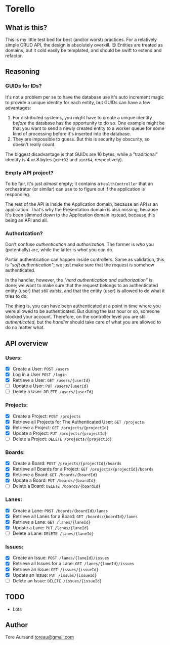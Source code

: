 # Torello

## What is this?

This is my little test bed for best (and/or worst) practices. For a relatively simple
CRUD API, the design is absolutely overkill. 😊 Entities are treated as domains, but
it cold easily be templated, and should be swift to extend and refactor.

## Reasoning

### GUIDs for IDs?

It's not a problem per se to have the database use it's auto increment magic to provide
a unique identity for each entity, but GUIDs can have a few advantages:

1. For distributed systems, you might have to create a unique identity _before_
the database has the opportunity to do so. One example might be that you want to send
a newly created entity to a worker queue for some kind of processing before it's
inserted into the database.
2. They are impossible to guess. But this is security by obscurity, so doesn't really
count.

The biggest disadvantage is that GUIDs are 16 bytes, while a "traditional" identity is
4 or 8 bytes (`uint32` and `uint64`, respectively).

### Empty API project?

To be fair, it's just _almost_ empty; it contains a `HealthController` that an
orchestrator (or similar) can use to to figure out if the application is responding.

The rest of the API is inside the Application domain, because an API _is_ an
application. That's why the Presentation domain is also missing, because it's been
slimmed down to the Application domain instead, because this being an API and all.

### Authorization?

Don't confuse _authentication_ and _authorization_. The former is _who_ you (potentially)
are, while the latter is _what_ you can do.

Partial authentication can happen inside controllers. Same as validation, this is _"soft
authentication"_; we just make sure that the request is somehow authenticated.

In the handler, however, the _"hard authentication and authorization"_ is done; we want to
make sure that the request belongs to an authenticated entity (user) that _still exists_,
and that the entity (user) is allowed to do what it tries to do.

The thing is, you can have been authenticated at a point in time where you were allowed to
be authenticated. But during the last hour or so, someone blocked your account. Therefore,
on the controller level you are still _authenticated_, but the _handler_ should take care
of what you are allowed to do no matter what.

## API overview

### Users:
- [x] Create a User: `POST /users`
- [x] Log in a User `POST /login`
- [x] Retrieve a User: `GET /users/{userId}`
- [ ] Update a User: `PUT /users/{userId}`
- [ ] Delete a User: `DELETE /users/{userId}`

### Projects:
- [x] Create a Project: `POST /projects`
- [x] Retrieve all Projects for The Authenticated User: `GET /projects`
- [x] Retrieve a Project: `GET /projects/{projectId}`
- [x] Update a Project: `PUT /projects/{projectId}`
- [ ] Delete a Project: `DELETE /projects/{projectId}`

### Boards:
- [x] Create a Board: `POST /projects/{projectId}/boards`
- [x] Retrieve all Boards for a Project: `GET /projects/{projectId}/boards`
- [x] Retrieve a Board: `GET /boards/{boardId}`
- [x] Update a Board: `PUT /boards/{boardId}`
- [ ] Delete a Board: `DELETE /boards/{boardId}`

### Lanes:
- [x] Create a Lane: `POST /boards/{boardId}/lanes`
- [x] Retrieve all Lanes for a Board: `GET /boards/{boardId}/lanes`
- [x] Retrieve a Lane: `GET /lanes/{laneId}`
- [x] Update a Lane: `PUT /lanes/{laneId}`
- [ ] Delete a Lane: `DELETE /lanes/{laneId}`

### Issues:
- [x] Create an Issue: `POST /lanes/{laneId}/issues`
- [x] Retrieve all Issues for a Lane: `GET /lanes/{laneId}/issues`
- [x] Retrieve an Issue: `GET /issues/{issueId}`
- [x] Update an Issue: `PUT /issues/{issueId}`
- [ ] Delete an Issue: `DELETE /issues/{issueId}`

## TODO

* Lots

## Author

Tore Aursand <toreau@gmail.com>
